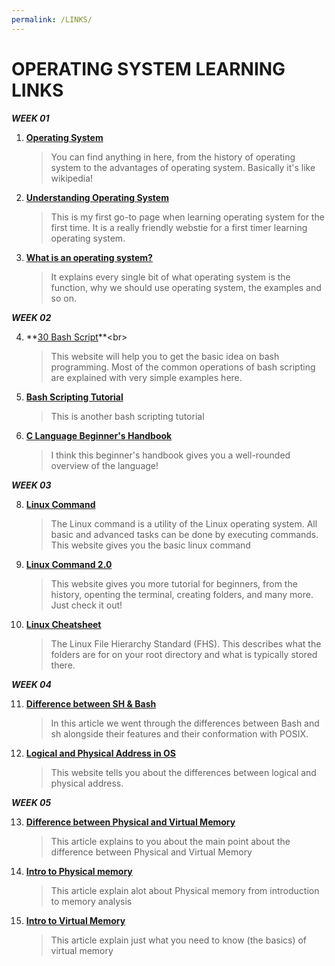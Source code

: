 ```yaml
---
permalink: /LINKS/
---
```


# OPERATING SYSTEM LEARNING LINKS  <br>
***WEEK 01***<br>

1. **[Operating System](https://www.guru99.com/operating-system-tutorial.html)**<br>
   > You can find anything in here, from the history of operating system to the advantages of operating system. Basically it's like wikipedia!<br>
2. **[Understanding Operating System](https://edu.gcfglobal.org/en/computerbasics/understanding-operating-systems/1/)**<br>
   > This is my first go-to page when learning operating system for the first time. It is a really friendly webstie for a first timer learning operating system.<br>
3. **[What is an operating system?](https://whatis.techtarget.com/definition/operating-system-OS)**<br>
   > It explains every single bit of what operating system is the function, why we should use operating system, the examples and so on.<br>

***WEEK 02***<br>

4. **[30 Bash Script](https://linuxhint.com/30_bash_script_examples/#:~:text=Bash%20scripts%20can%20be%20used,important%20for%20every%20Linux%20user.)**<br>
   > This website will help you to get the basic idea on bash programming. Most of the common operations of bash scripting are explained with very simple examples here.
5. **[Bash Scripting Tutorial](https://linuxconfig.org/bash-scripting-tutorial-for-beginners)**<br>
   > This is another bash scripting tutorial
7. **[C Language Beginner's Handbook](https://www.freecodecamp.org/news/the-c-beginners-handbook/)**<br>
   > I think this beginner's handbook gives you a well-rounded overview of the language!

***WEEK 03***<br>

8. **[Linux Command](https://www.javatpoint.com/linux-commands)**<br>
   > The Linux command is a utility of the Linux operating system. All basic and advanced tasks can be done by executing commands. This website gives you the basic linux command
9. **[Linux Command 2.0](https://ubuntu.com/tutorials/command-line-for-beginners#1-overview)**<br>
   > This website gives you more tutorial for beginners, from the history, openting the terminal, creating folders, and many more. Just check it out!
10. **[Linux Cheatsheet](https://cheatography.com/adam-hendry/cheat-sheets/linux-fhs/)**<br>
       > The Linux File Hierarchy Standard (FHS). This describes what the folders are for on your root directory and what is typically stored there.

***WEEK 04***<br>

11. **[Difference between SH & Bash](https://www.baeldung.com/linux/sh-vs-bash)**<br>
    > In this article we went through the differences between Bash and sh alongside their features and their conformation with POSIX.
12. **[Logical and Physical Address in OS](https://www.geeksforgeeks.org/logical-and-physical-address-in-operating-system)**<br>
    > This website tells you about the differences between logical and physical address.

***WEEK 05***<br>

13. **[Difference between Physical and Virtual Memory](https://pediaa.com/what-is-the-difference-between-physical-and-virtual-memory/)**<br>
    > This article explains to you about the main point about the difference between Physical and Virtual Memory
14. **[Intro to Physical memory](https://www.sciencedirect.com/topics/computer-science/physical-memory)**<br>
    > This article explain alot about Physical memory from introduction to memory analysis
15. **[Intro to Virtual Memory](https://www.geeksforgeeks.org/virtual-memory-in-operating-system/)**<br>
    > This article explain just what you need to know (the basics) of virtual memory
